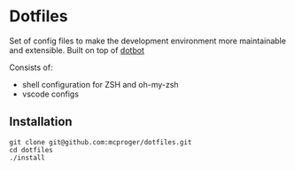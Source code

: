 # Dotfiles

Set of config files to make the development environment more maintainable and extensible.
Built on top of [dotbot](https://github.com/anishathalye/dotbot/)

Consists of:
* shell configuration for ZSH and oh-my-zsh
* vscode configs

## Installation

```shell
git clone git@github.com:mcproger/dotfiles.git
cd dotfiles
./install
```
